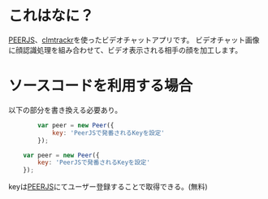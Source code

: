 # これはなに？

[PEERJS](http://peerjs.com/)、[clmtrackr](https://github.com/auduno/clmtrackr)を使ったビデオチャットアプリです。
ビデオチャット画像に顔認識処理を組み合わせて、ビデオ表示される相手の顔を加工します。

# ソースコードを利用する場合

以下の部分を書き換える必要あり。

```receiver.js
        var peer = new Peer({
            key: 'PeerJSで発番されるKeyを設定'
        });
```

```main.js
    var peer = new Peer({
        key: 'PeerJSで発番されるKeyを設定'
    });
```

keyは[PEERJS](http://peerjs.com/)にてユーザー登録することで取得できる。(無料)

